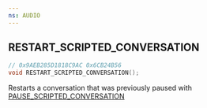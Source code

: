 ```yaml
---
ns: AUDIO
---
```

## RESTART_SCRIPTED_CONVERSATION

```c
// 0x9AEB285D1818C9AC 0x6CB24B56
void RESTART_SCRIPTED_CONVERSATION();
```

Restarts a conversation that was previously paused with [PAUSE_SCRIPTED_CONVERSATION](#_0x8530AD776CD72B12)
